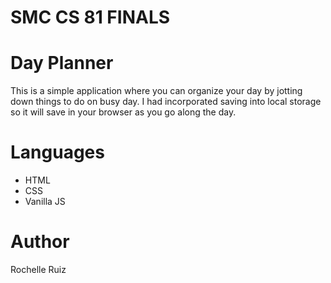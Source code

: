 # SMC CS 81 FINALS

# Day Planner

This is a simple application where you can organize your day by jotting down things to do on busy day. 
I had incorporated saving into local storage so it will save in your browser as you go along the day.

# Languages 

* HTML
* CSS
* Vanilla JS

# Author

Rochelle Ruiz

